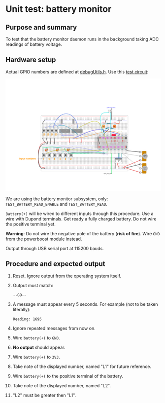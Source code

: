 # Unit test: battery monitor

## Purpose and summary

To test that the battery monitor daemon runs in the background taking ADC readings of battery voltage.

## Hardware setup

Actual GPIO numbers are defined at [debugUtils.h](./debugUtils.h).
Use this [test circuit](../../Protoboards/TestBoard1.diy):

![Test circuit image](../../Protoboards/TestBoard1.png)

We are using the battery monitor subsystem, only: `TEST_BATTERY_READ_ENABLE` and `TEST_BATTERY_READ`.

`Battery(+)` will be wired to different inputs through this procedure. Use a wire with Dupond terminals.
Get ready a fully charged battery. Do not wire the positive terminal yet.

**Warning**: Do not wire the negative pole of the battery (**risk of fire**).
Wire `GND` from the powerboost module instead.

Output through USB serial port at 115200 bauds.

## Procedure and expected output

1. Reset. Ignore output from the operating system itself.
2. Output must match:

   ```text
   --GO--
   ```

3. A message must appear every 5 seconds. For example (not to be taken literally):

   ```text
   Reading: 1695
   ```

4. Ignore repeated messages from now on.
5. Wire `battery(+)` to `GND`.
6. **No output** should appear.
7. Wire `battery(+)` to `3V3`.
8. Take note of the displayed number, named "L1" for future reference.
9. Wire `battery(+)` to the positive terminal of the battery.
10. Take note of the displayed number, named "L2".
11. "L2" must be greater then "L1".
